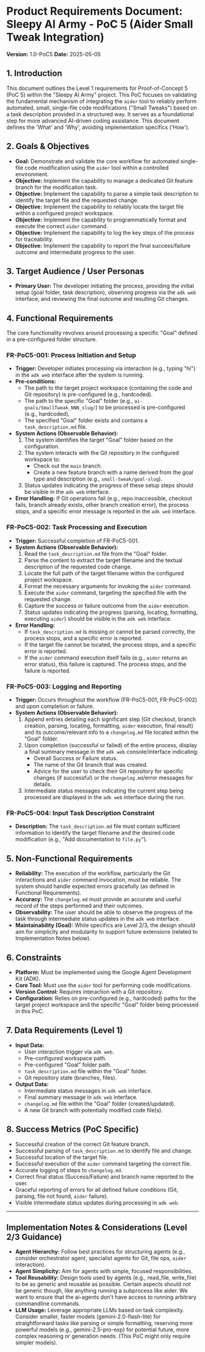 # Product Requirements Document: Sleepy AI Army - PoC 5 (Aider Small Tweak Integration)

**Version:** 1.0-PoC5
**Date:** 2025-05-05

## 1. Introduction

This document outlines the Level 1 requirements for Proof-of-Concept 5 (PoC 5) within the "Sleepy AI Army" project. This PoC focuses on validating the fundamental mechanism of integrating the `aider` tool to reliably perform automated, small, single-file code modifications ("Small Tweaks") based on a task description provided in a structured way. It serves as a foundational step for more advanced AI-driven coding assistance. This document defines the 'What' and 'Why', avoiding implementation specifics ('How').

## 2. Goals & Objectives

* **Goal:** Demonstrate and validate the core workflow for automated single-file code modification using the `aider` tool within a controlled environment.
* **Objective:** Implement the capability to manage a dedicated Git feature branch for the modification task.
* **Objective:** Implement the capability to parse a simple task description to identify the target file and the requested change.
* **Objective:** Implement the capability to reliably locate the target file within a configured project workspace.
* **Objective:** Implement the capability to programmatically format and execute the correct `aider` command.
* **Objective:** Implement the capability to log the key steps of the process for traceability.
* **Objective:** Implement the capability to report the final success/failure outcome and intermediate progress to the user.

## 3. Target Audience / User Personas

* **Primary User:** The developer initiating the process, providing the initial setup (goal folder, task description), observing progress via the `adk web` interface, and reviewing the final outcome and resulting Git changes.

## 4. Functional Requirements

The core functionality revolves around processing a specific "Goal" defined in a pre-configured folder structure.

### FR-PoC5-001: Process Initiation and Setup

* **Trigger:** Developer initiates processing via interaction (e.g., typing "hi") in the `adk web` interface after the system is running.
* **Pre-conditions:**
    * The path to the target project workspace (containing the code and Git repository) is pre-configured (e.g., hardcoded).
    * The path to the specific "Goal" folder (e.g., `ai-goals/SmallTweak_NNN_slug/`) to be processed is pre-configured (e.g., hardcoded).
    * The specified "Goal" folder exists and contains a `task_description.md` file.
* **System Actions (Observable Behavior):**
    1.  The system identifies the target "Goal" folder based on the configuration.
    2.  The system interacts with the Git repository in the configured workspace to:
        * Check out the `main` branch.
        * Create a new feature branch with a name derived from the goal type and description (e.g., `small-tweak/goal-slug`).
    3.  Status updates indicating the progress of these setup steps should be visible in the `adk web` interface.
* **Error Handling:** If Git operations fail (e.g., repo inaccessible, checkout fails, branch already exists, other branch creation error), the process stops, and a specific error message is reported in the `adk web` interface.

### FR-PoC5-002: Task Processing and Execution

* **Trigger:** Successful completion of FR-PoC5-001.
* **System Actions (Observable Behavior):**
    1.  Read the `task_description.md` file from the "Goal" folder.
    2.  Parse the content to extract the target filename and the textual description of the requested code change.
    3.  Locate the full path of the target filename within the configured project workspace.
    4.  Format the necessary arguments for invoking the `aider` command.
    5.  Execute the `aider` command, targeting the specified file with the requested change.
    6.  Capture the success or failure outcome from the `aider` execution.
    7.  Status updates indicating the progress (parsing, locating, formatting, executing `aider`) should be visible in the `adk web` interface.
* **Error Handling:**
    * If `task_description.md` is missing or cannot be parsed correctly, the process stops, and a specific error is reported.
    * If the target file cannot be located, the process stops, and a specific error is reported.
    * If the `aider` command execution itself fails (e.g., `aider` returns an error status), this failure is captured. The process stops, and the failure is reported.

### FR-PoC5-003: Logging and Reporting

* **Trigger:** Occurs throughout the workflow (FR-PoC5-001, FR-PoC5-002) and upon completion or failure.
* **System Actions (Observable Behavior):**
    1.  Append entries detailing each significant step (Git checkout, branch creation, parsing, locating, formatting, `aider` execution, final result) and its outcome/relevant info to a `changelog.md` file located within the "Goal" folder.
    2.  Upon completion (successful or failed) of the entire process, display a final summary message in the `adk web` console/interface indicating:
        * Overall Success or Failure status.
        * The name of the Git branch that was created.
        * Advice for the user to check their Git repository for specific changes (if successful) or the `changelog.md`/error messages for details.
    3.  Intermediate status messages indicating the current step being processed are displayed in the `adk web` interface during the run.

### FR-PoC5-004: Input Task Description Constraint

* **Description:** The `task_description.md` file must contain sufficient information to identify the target filename and the desired code modification (e.g., "Add documentation to `file.py`").

## 5. Non-Functional Requirements

* **Reliability:** The execution of the workflow, particularly the Git interactions and `aider` command invocation, must be reliable. The system should handle expected errors gracefully (as defined in Functional Requirements).
* **Accuracy:** The `changelog.md` must provide an accurate and useful record of the steps performed and their outcomes.
* **Observability:** The user should be able to observe the progress of the task through intermediate status updates in the `adk web` interface.
* **Maintainability (Goal):** While specifics are Level 2/3, the design should aim for simplicity and modularity to support future extensions (related to Implementation Notes below).

## 6. Constraints

* **Platform:** Must be implemented using the Google Agent Development Kit (ADK).
* **Core Tool:** Must use the `aider` tool for performing code modifications.
* **Version Control:** Requires interaction with a Git repository.
* **Configuration:** Relies on pre-configured (e.g., hardcoded) paths for the target project workspace and the specific "Goal" folder being processed in this PoC.

## 7. Data Requirements (Level 1)

* **Input Data:**
    * User interaction trigger via `adk web`.
    * Pre-configured workspace path.
    * Pre-configured "Goal" folder path.
    * `task_description.md` file within the "Goal" folder.
    * Git repository state (branches, files).
* **Output Data:**
    * Intermediate status messages in `adk web` interface.
    * Final summary message in `adk web` interface.
    * `changelog.md` file within the "Goal" folder (created/updated).
    * A new Git branch with potentially modified code file(s).

## 8. Success Metrics (PoC Specific)

* Successful creation of the correct Git feature branch.
* Successful parsing of `task_description.md` to identify file and change.
* Successful location of the target file.
* Successful execution of the `aider` command targeting the correct file.
* Accurate logging of steps to `changelog.md`.
* Correct final status (Success/Failure) and branch name reported to the user.
* Graceful reporting of errors for all defined failure conditions (Git, parsing, file not found, `aider` failure).
* Visible intermediate status updates during processing in `adk web`.

---

## Implementation Notes & Considerations (Level 2/3 Guidance)

* **Agent Hierarchy:** Follow best practices for structuring agents (e.g., consider orchestrator agent, specialist agents for Git, file ops, `aider` interaction).
* **Agent Simplicity:** Aim for agents with simple, focused responsibilities.
* **Tool Reusability:** Design tools used by agents (e.g., read_file, write_file) to be as generic and reusable as possible. Certain aspects should not be generic though, like anything running a subprocess like aider. We want to ensure that the ai-agents don't have access to running arbitrary commandline commands.
* **LLM Usage:** Leverage appropriate LLMs based on task complexity. Consider smaller, faster models (gemini-2.0-flash-lite) for straightforward tasks like parsing or simple formatting, reserving more powerful models (e.g., gemini-2.5-pro-exp) for potential future, more complex reasoning or generation needs. (This PoC might only require simpler models).